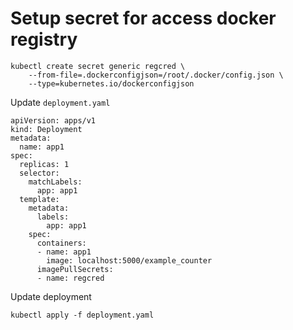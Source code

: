# Setup secret for access docker registry

```
kubectl create secret generic regcred \
    --from-file=.dockerconfigjson=/root/.docker/config.json \
    --type=kubernetes.io/dockerconfigjson
```

Update `deployment.yaml`

```
apiVersion: apps/v1
kind: Deployment
metadata:
  name: app1
spec:
  replicas: 1
  selector:
    matchLabels:
      app: app1
  template:
    metadata:
      labels:
        app: app1
    spec:
      containers:
      - name: app1
        image: localhost:5000/example_counter
      imagePullSecrets:
      - name: regcred
```

Update deployment

```
kubectl apply -f deployment.yaml
```
